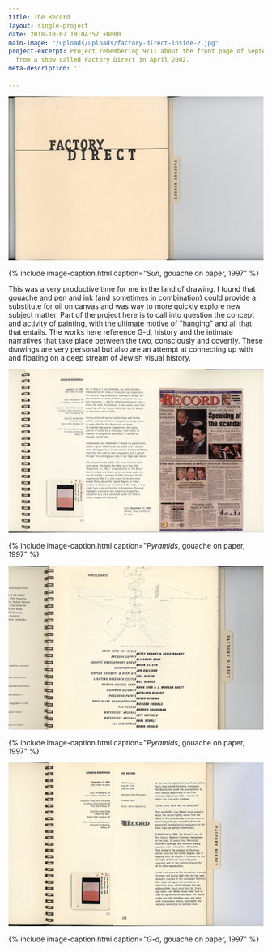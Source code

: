 ```yaml
---
title: The Record
layout: single-project
date: 2018-10-07 19:04:57 +0000
main-image: "/uploads/uploads/factory-direct-inside-2.jpg"
project-excerpt: Project remembering 9/11 about the front page of September 10, 2001,
  from a show called Factory Direct in April 2002.
meta-description: ''

---
```

![drawing on paper](/uploads/uploads/factory-direct-cover.jpg)

{% include image-caption.html caption="<i>Sun</i>, gouache on paper, 1997" %}

This was a very productive time for me in the land of drawing. I found that gouache and pen and ink (and sometimes in combination) could provide a substitute for oil on canvas and was way to more quickly explore new subject matter. Part of the project here is to call into question the concept and activity of painting, with the ultimate motive of "hanging" and all that that entails. The works here reference G-d, history and the intimate narratives that take place between the two, consciously and covertly. These drawings are very personal but also are an attempt at connecting up with and floating on a deep stream of Jewish visual history.

<section class="project" markdown="1">

![drawing on paper](/uploads/uploads/factory-direct-inside-2.jpg)

{% include image-caption.html caption="<i>Pyramids</i>, gouache on paper, 1997" %}

</section>

<section class="project-column-one" markdown="1">

![drawing on paper](/uploads/uploads/factory-direct-toc.jpg)

{% include image-caption.html caption="<i>Pyramids</i>, gouache on paper, 1997" %}

</section>

<section class="project-column-two" markdown="1">

![drawing on paper](/uploads/uploads/factory-direct-inside.jpg)

{% include image-caption.html caption="<i>G-d</i>, gouache on paper, 1997" %}

</section>
